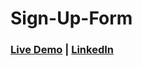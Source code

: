 # Sign-Up-Form

### [Live Demo](https://bmyka.github.io/Library/) | [LinkedIn](https://www.linkedin.com/in/biramykolas/)
